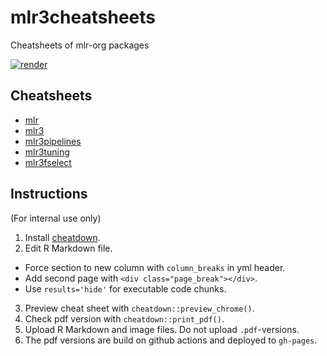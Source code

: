 # mlr3cheatsheets

Cheatsheets of mlr-org packages

<!-- badges: start -->
[![render](https://github.com/mlr-org/mlr3cheatsheets/actions/workflows/render.yml/badge.svg?branch=main)](https://github.com/mlr-org/mlr3cheatsheets/actions/workflows/render.yml)
<!-- badges: end -->

## Cheatsheets

- [mlr](https://cheatsheets.mlr-org.com/mlr.pdf)
- [mlr3](https://cheatsheets.mlr-org.com/mlr3.pdf)
- [mlr3pipelines](https://cheatsheets.mlr-org.com/mlr3pipelines.pdf)
- [mlr3tuning](https://cheatsheets.mlr-org.com/mlr3tuning.pdf)
- [mlr3fselect](https://cheatsheets.mlr-org.com/mlr3fselect.pdf)

## Instructions

(For internal use only)

1. Install [cheatdown](https://github.com/be-marc/cheatdown).
2. Edit R Markdown file.
  * Force section to new column with `column_breaks` in yml header.
  * Add second page with `<div class="page_break"></div>`.
  * Use `results='hide'` for executable code chunks.
3. Preview cheat sheet with `cheatdown::preview_chrome()`.
4. Check pdf version with `cheatdown::print_pdf()`.
5. Upload R Markdown and image files. Do not upload `.pdf`-versions.
6. The pdf versions are build on github actions and deployed to `gh-pages`.
